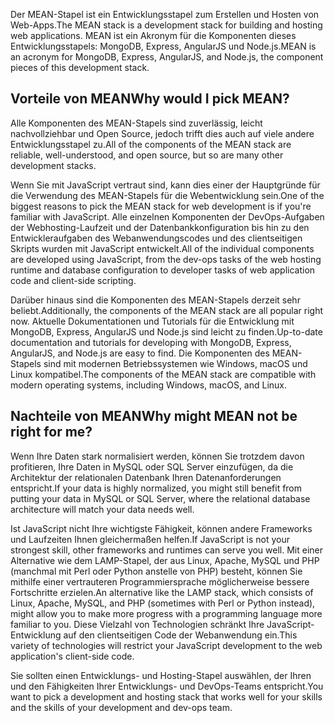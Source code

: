 <span data-ttu-id="0c5d5-101">Der MEAN-Stapel ist ein Entwicklungsstapel zum Erstellen und Hosten von Web-Apps.</span><span class="sxs-lookup"><span data-stu-id="0c5d5-101">The MEAN stack is a development stack for building and hosting web applications.</span></span> <span data-ttu-id="0c5d5-102">MEAN ist ein Akronym für die Komponenten dieses Entwicklungsstapels: MongoDB, Express, AngularJS und Node.js.</span><span class="sxs-lookup"><span data-stu-id="0c5d5-102">MEAN is an acronym for MongoDB, Express, AngularJS, and Node.js, the component pieces of this development stack.</span></span>

## <a name="why-would-i-pick-mean"></a><span data-ttu-id="0c5d5-103">Vorteile von MEAN</span><span class="sxs-lookup"><span data-stu-id="0c5d5-103">Why would I pick MEAN?</span></span>

<span data-ttu-id="0c5d5-104">Alle Komponenten des MEAN-Stapels sind zuverlässig, leicht nachvollziehbar und Open Source, jedoch trifft dies auch auf viele andere Entwicklungsstapel zu.</span><span class="sxs-lookup"><span data-stu-id="0c5d5-104">All of the components of the MEAN stack are reliable, well-understood, and open source, but so are many other development stacks.</span></span> 

<span data-ttu-id="0c5d5-105">Wenn Sie mit JavaScript vertraut sind, kann dies einer der Hauptgründe für die Verwendung des MEAN-Stapels für die Webentwicklung sein.</span><span class="sxs-lookup"><span data-stu-id="0c5d5-105">One of the biggest reasons to pick the MEAN stack for web development is if you're familiar with JavaScript.</span></span> <span data-ttu-id="0c5d5-106">Alle einzelnen Komponenten der DevOps-Aufgaben der Webhosting-Laufzeit und der Datenbankkonfiguration bis hin zu den Entwickleraufgaben des Webanwendungscodes und des clientseitigen Skripts wurden mit JavaScript entwickelt.</span><span class="sxs-lookup"><span data-stu-id="0c5d5-106">All of the individual components are developed using JavaScript, from the dev-ops tasks of the web hosting runtime and database configuration to developer tasks of web application code and client-side scripting.</span></span>

<span data-ttu-id="0c5d5-107">Darüber hinaus sind die Komponenten des MEAN-Stapels derzeit sehr beliebt.</span><span class="sxs-lookup"><span data-stu-id="0c5d5-107">Additionally, the components of the MEAN stack are all popular right now.</span></span> <span data-ttu-id="0c5d5-108">Aktuelle Dokumentationen und Tutorials für die Entwicklung mit MongoDB, Express, AngularJS und Node.js sind leicht zu finden.</span><span class="sxs-lookup"><span data-stu-id="0c5d5-108">Up-to-date documentation and tutorials for developing with MongoDB, Express, AngularJS, and Node.js are easy to find.</span></span> <span data-ttu-id="0c5d5-109">Die Komponenten des MEAN-Stapels sind mit modernen Betriebssystemen wie Windows, macOS und Linux kompatibel.</span><span class="sxs-lookup"><span data-stu-id="0c5d5-109">The components of the MEAN stack are compatible with modern operating systems, including Windows, macOS, and Linux.</span></span>

## <a name="why-might-mean-not-be-right-for-me"></a><span data-ttu-id="0c5d5-110">Nachteile von MEAN</span><span class="sxs-lookup"><span data-stu-id="0c5d5-110">Why might MEAN not be right for me?</span></span>

<span data-ttu-id="0c5d5-111">Wenn Ihre Daten stark normalisiert werden, können Sie trotzdem davon profitieren, Ihre Daten in MySQL oder SQL Server einzufügen, da die Architektur der relationalen Datenbank Ihren Datenanforderungen entspricht.</span><span class="sxs-lookup"><span data-stu-id="0c5d5-111">If your data is highly normalized, you might still benefit from putting your data in MySQL or SQL Server, where the relational database architecture will match your data needs well.</span></span>

<span data-ttu-id="0c5d5-112">Ist JavaScript nicht Ihre wichtigste Fähigkeit, können andere Frameworks und Laufzeiten Ihnen gleichermaßen helfen.</span><span class="sxs-lookup"><span data-stu-id="0c5d5-112">If JavaScript is not your strongest skill, other frameworks and runtimes can serve you well.</span></span> <span data-ttu-id="0c5d5-113">Mit einer Alternative wie dem LAMP-Stapel, der aus Linux, Apache, MySQL und PHP (manchmal mit Perl oder Python anstelle von PHP) besteht, können Sie mithilfe einer vertrauteren Programmiersprache möglicherweise bessere Fortschritte erzielen.</span><span class="sxs-lookup"><span data-stu-id="0c5d5-113">An alternative like the LAMP stack, which consists of Linux, Apache, MySQL, and PHP (sometimes with Perl or Python instead), might allow you to make more progress with a programming language more familiar to you.</span></span> <span data-ttu-id="0c5d5-114">Diese Vielzahl von Technologien schränkt Ihre JavaScript-Entwicklung auf den clientseitigen Code der Webanwendung ein.</span><span class="sxs-lookup"><span data-stu-id="0c5d5-114">This variety of technologies will restrict your JavaScript development to the web application's client-side code.</span></span>

<span data-ttu-id="0c5d5-115">Sie sollten einen Entwicklungs- und Hosting-Stapel auswählen, der Ihren und den Fähigkeiten Ihrer Entwicklungs- und DevOps-Teams entspricht.</span><span class="sxs-lookup"><span data-stu-id="0c5d5-115">You want to pick a development and hosting stack that works well for your skills and the skills of your development and dev-ops team.</span></span>